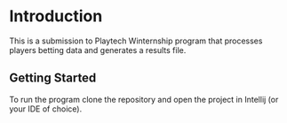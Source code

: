# Introduction

This is a submission to Playtech Winternship program that processes players betting data and generates a results file. 

## Getting Started

To run the program clone the repository and open the project in Intellij (or your IDE of choice).